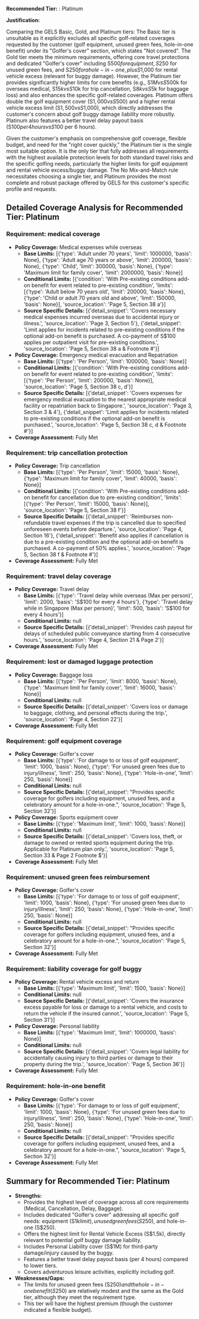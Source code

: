 **Recommended Tier:** : Platinum

**Justification:**

Comparing the GELS Basic, Gold, and Platinum tiers: The Basic tier is unsuitable as it explicitly excludes all specific golf-related coverages requested by the customer (golf equipment, unused green fees, hole-in-one benefit) under its "Golfer's cover" section, which states "Not covered". The Gold tier meets the minimum requirements, offering core travel protections and dedicated "Golfer's cover" including S$500 for equipment, S$250 for unused green fees, and S$250 for a hole-in-one, plus S$1,000 for rental vehicle excess (relevant for buggy damage). However, the Platinum tier provides significantly higher limits for core benefits (e.g., S$1M vs S$500k for overseas medical, S$15k vs S$10k for trip cancellation, S$8k vs S$5k for baggage loss) and also enhances the specific golf-related coverages. Platinum offers double the golf equipment cover (S$1,000 vs S$500) and a higher rental vehicle excess limit (S$1,500 vs S$1,000), which directly addresses the customer's concern about golf buggy damage liability more robustly. Platinum also features a better travel delay payout basis (S$100 per 4 hours vs S$100 per 6 hours).

Given the customer's emphasis on comprehensive golf coverage, flexible budget, and need for the "right cover quickly," the Platinum tier is the single most suitable option. It is the only tier that fully addresses all requirements with the highest available protection levels for both standard travel risks and the specific golfing needs, particularly the higher limits for golf equipment and rental vehicle excess/buggy damage. The No Mix-and-Match rule necessitates choosing a single tier, and Platinum provides the most complete and robust package offered by GELS for this customer's specific profile and requests.

## Detailed Coverage Analysis for Recommended Tier: Platinum

### Requirement: medical coverage

*   **Policy Coverage:** Medical expenses while overseas
    *   **Base Limits:** [{'type': 'Adult under 70 years', 'limit': 1000000, 'basis': None}, {'type': 'Adult age 70 years or above', 'limit': 200000, 'basis': None}, {'type': 'Child', 'limit': 300000, 'basis': None}, {'type': 'Maximum limit for family cover', 'limit': 2000000, 'basis': None}]
    *   **Conditional Limits:** [{'condition': 'With Pre-existing conditions add-on benefit for event related to pre-existing condition', 'limits': [{'type': 'Adult below 70 years old', 'limit': 200000, 'basis': None}, {'type': 'Child or adult 70 years old and above', 'limit': 150000, 'basis': None}], 'source_location': 'Page 5, Section 38 a'}]
    *   **Source Specific Details:** [{'detail_snippet': 'Covers necessary medical expenses incurred overseas due to accidental injury or illness.', 'source_location': 'Page 3, Section 5'}, {'detail_snippet': 'Limit applies for incidents related to pre-existing conditions if the optional add-on benefit is purchased. A co-payment of S$100 applies per outpatient visit for pre-existing conditions.', 'source_location': 'Page 5, Section 38 a & Footnote #'}]
*   **Policy Coverage:** Emergency medical evacuation and Repatriation
    *   **Base Limits:** [{'type': 'Per Person', 'limit': 1000000, 'basis': None}]
    *   **Conditional Limits:** [{'condition': 'With Pre-existing conditions add-on benefit for event related to pre-existing condition', 'limits': [{'type': 'Per Person', 'limit': 200000, 'basis': None}], 'source_location': 'Page 5, Section 38 c, d'}]
    *   **Source Specific Details:** [{'detail_snippet': 'Covers expenses for emergency medical evacuation to the nearest appropriate medical facility or repatriation back to Singapore.', 'source_location': 'Page 3, Section 3 & 4'}, {'detail_snippet': 'Limit applies for incidents related to pre-existing conditions if the optional add-on benefit is purchased.', 'source_location': 'Page 5, Section 38 c, d & Footnote #'}]
*   **Coverage Assessment:** Fully Met

### Requirement: trip cancellation protection

*   **Policy Coverage:** Trip cancellation
    *   **Base Limits:** [{'type': 'Per Person', 'limit': 15000, 'basis': None}, {'type': 'Maximum limit for family cover', 'limit': 40000, 'basis': None}]
    *   **Conditional Limits:** [{'condition': 'With Pre-existing conditions add-on benefit for cancellation due to pre-existing condition', 'limits': [{'type': 'Per Person', 'limit': 15000, 'basis': None}], 'source_location': 'Page 5, Section 38 f'}]
    *   **Source Specific Details:** [{'detail_snippet': 'Reimburses non-refundable travel expenses if the trip is cancelled due to specified unforeseen events before departure.', 'source_location': 'Page 4, Section 16'}, {'detail_snippet': 'Benefit also applies if cancellation is due to a pre-existing condition and the optional add-on benefit is purchased. A co-payment of 50% applies.', 'source_location': 'Page 5, Section 38 f & Footnote #'}]
*   **Coverage Assessment:** Fully Met

### Requirement: travel delay coverage

*   **Policy Coverage:** Travel delay
    *   **Base Limits:** [{'type': 'Travel delay while overseas (Max per person)', 'limit': 2000, 'basis': 'S$100 for every 4 hours'}, {'type': 'Travel delay while in Singapore (Max per person)', 'limit': 500, 'basis': 'S$100 for every 4 hours'}]
    *   **Conditional Limits:** null
    *   **Source Specific Details:** [{'detail_snippet': 'Provides cash payout for delays of scheduled public conveyance starting from 4 consecutive hours.', 'source_location': 'Page 4, Section 21 & Page 2'}]
*   **Coverage Assessment:** Fully Met

### Requirement: lost or damaged luggage protection

*   **Policy Coverage:** Baggage loss
    *   **Base Limits:** [{'type': 'Per Person', 'limit': 8000, 'basis': None}, {'type': 'Maximum limit for family cover', 'limit': 16000, 'basis': None}]
    *   **Conditional Limits:** null
    *   **Source Specific Details:** [{'detail_snippet': 'Covers loss or damage to baggage, clothing, and personal effects during the trip.', 'source_location': 'Page 4, Section 22'}]
*   **Coverage Assessment:** Fully Met

### Requirement: golf equipment coverage

*   **Policy Coverage:** Golfer's cover
    *   **Base Limits:** [{'type': 'For damage to or loss of golf equipment', 'limit': 1000, 'basis': None}, {'type': 'For unused green fees due to injury/illness', 'limit': 250, 'basis': None}, {'type': 'Hole-in-one', 'limit': 250, 'basis': None}]
    *   **Conditional Limits:** null
    *   **Source Specific Details:** [{'detail_snippet': "Provides specific coverage for golfers including equipment, unused fees, and a celebratory amount for a hole-in-one.", 'source_location': 'Page 5, Section 32'}]
*   **Policy Coverage:** Sports equipment cover
    *   **Base Limits:** [{'type': 'Maximum limit', 'limit': 1000, 'basis': None}]
    *   **Conditional Limits:** null
    *   **Source Specific Details:** [{'detail_snippet': 'Covers loss, theft, or damage to owned or rented sports equipment during the trip. Applicable for Platinum plan only.', 'source_location': 'Page 5, Section 33 & Page 2 Footnote $'}]
*   **Coverage Assessment:** Fully Met

### Requirement: unused green fees reimbursement

*   **Policy Coverage:** Golfer's cover
    *   **Base Limits:** [{'type': 'For damage to or loss of golf equipment', 'limit': 1000, 'basis': None}, {'type': 'For unused green fees due to injury/illness', 'limit': 250, 'basis': None}, {'type': 'Hole-in-one', 'limit': 250, 'basis': None}]
    *   **Conditional Limits:** null
    *   **Source Specific Details:** [{'detail_snippet': "Provides specific coverage for golfers including equipment, unused fees, and a celebratory amount for a hole-in-one.", 'source_location': 'Page 5, Section 32'}]
*   **Coverage Assessment:** Fully Met

### Requirement: liability coverage for golf buggy

*   **Policy Coverage:** Rental vehicle excess and return
    *   **Base Limits:** [{'type': 'Maximum limit', 'limit': 1500, 'basis': None}]
    *   **Conditional Limits:** null
    *   **Source Specific Details:** [{'detail_snippet': 'Covers the insurance excess payable for loss or damage to a rental vehicle, and costs to return the vehicle if the insured cannot.', 'source_location': 'Page 5, Section 31'}]
*   **Policy Coverage:** Personal liability
    *   **Base Limits:** [{'type': 'Maximum limit', 'limit': 1000000, 'basis': None}]
    *   **Conditional Limits:** null
    *   **Source Specific Details:** [{'detail_snippet': 'Covers legal liability for accidentally causing injury to third parties or damage to their property during the trip.', 'source_location': 'Page 5, Section 36'}]
*   **Coverage Assessment:** Fully Met

### Requirement: hole-in-one benefit

*   **Policy Coverage:** Golfer's cover
    *   **Base Limits:** [{'type': 'For damage to or loss of golf equipment', 'limit': 1000, 'basis': None}, {'type': 'For unused green fees due to injury/illness', 'limit': 250, 'basis': None}, {'type': 'Hole-in-one', 'limit': 250, 'basis': None}]
    *   **Conditional Limits:** null
    *   **Source Specific Details:** [{'detail_snippet': "Provides specific coverage for golfers including equipment, unused fees, and a celebratory amount for a hole-in-one.", 'source_location': 'Page 5, Section 32'}]
*   **Coverage Assessment:** Fully Met

## Summary for Recommended Tier: Platinum

*   **Strengths:**
    *   Provides the highest level of coverage across all core requirements (Medical, Cancellation, Delay, Baggage).
    *   Includes dedicated "Golfer's cover" addressing all specific golf needs: equipment (S$1k limit), unused green fees (S$250), and hole-in-one (S$250).
    *   Offers the highest limit for Rental Vehicle Excess (S$1.5k), directly relevant to potential golf buggy damage liability.
    *   Includes Personal Liability cover (S$1M) for third-party damage/injury caused by the buggy.
    *   Features a better travel delay payout basis (per 4 hours) compared to lower tiers.
    *   Covers adventurous leisure activities, explicitly including golf.
*   **Weaknesses/Gaps:**
    *   The limits for unused green fees (S$250) and the hole-in-one benefit (S$250) are relatively modest and the same as the Gold tier, although they meet the requirement type.
    *   This tier will have the highest premium (though the customer indicated a flexible budget).